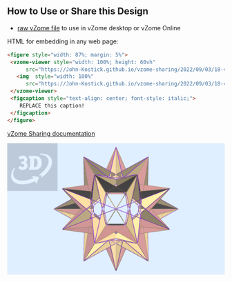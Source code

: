 
## How to Use or Share this Design

 - [raw vZome file](<https://raw.githubusercontent.com/John-Kostick/vzome-sharing/main/2022/09/03/18-46-25-16-plane-star/16-plane-star.vZome>) to use in vZome desktop or vZome Online
 
 HTML for embedding in any web page:
 ```html
<figure style="width: 87%; margin: 5%">
  <vzome-viewer style="width: 100%; height: 60vh"
       src="https://John-Kostick.github.io/vzome-sharing/2022/09/03/18-46-25-16-plane-star/16-plane-star.vZome" >
    <img  style="width: 100%"
       src="https://John-Kostick.github.io/vzome-sharing/2022/09/03/18-46-25-16-plane-star/16-plane-star.png" >
  </vzome-viewer>
  <figcaption style="text-align: center; font-style: italic;">
     REPLACE this caption!
  </figcaption>
</figure>
 ```

[vZome Sharing documentation](https://vzome.github.io/vzome/sharing.html#how-it-works)

![Image](<16-plane-star.png>)

